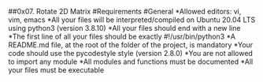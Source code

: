 ##0x07. Rotate 2D Matrix
#Requirements
#General
*Allowed editors: vi, vim, emacs
*All your files will be interpreted/compiled on Ubuntu 20.04 LTS using python3 (version 3.8.10)
*All your files should end with a new line
*The first line of all your files should be exactly #!/usr/bin/python3
*A README.md file, at the root of the folder of the project, is mandatory
*Your code should use the pycodestyle style (version 2.8.0)
*You are not allowed to import any module
*All modules and functions must be documented
*All your files must be executable
